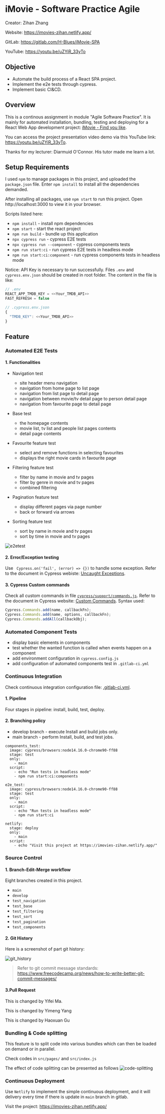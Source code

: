 # iMovie - Software Practice Agile

Creator: Zihan Zhang

Website: https://imovies-zihan.netlify.app/

GitLab: https://gitlab.com/H-Blues/iMovie-SPA

YouTube: https://youtu.be/uZYiR_33yTo

## Objective

- Automate the build process of a React SPA project.
- Implement the e2e tests through cypress.
- Implement basic CI&CD.

## Overview

This is a continous assignment in module "Agile Software Practice". It is mainly for automated installation, bundling, testing and deploying for a React Web App development project: [iMovie - Find you like](https://github.com/H-Blues/iMovie).

You can access the project presentation video demo via this YouTube link: https://youtu.be/uZYiR_33yTo.

Thanks for my lecturer: Diarmuid O'Connor. His tutor made me learn a lot.

## Setup Requirements

I used `npm` to manage packages in this project, and uploaded the `package.json` file. Enter `npm install` to install all the dependencies demanded.

After installing all packages, use `npm start` to run this project. Open http://localhost:3000 to view it in your browser.

Scripts listed here:

- `npm install` - install npm dependencies
- `npm start` - start the react project
- `npm run build` - bundle up this application
- `npx cypress run` - cypress E2E tests
- `npx cypress run --component` - cypress components tests
- `npm run start:ci` - run cypress E2E tests in headless mode
- `npm run start:ci:component` - run cypress components tests in headless mode

Notice: API Key is necessary to run successfully. Files `.env` and `cypress.env.json` should be created in root folder. The content in the file is like:

```js
// .env
REACT_APP_TMDB_KEY = <<Your_TMDB_API>>
FAST_REFRESH = false

// .cypress.env.json
{
  "TMDB_KEY": <<Your_TMDB_API>>
}
```

## Feature

### Automated E2E Tests

#### 1. Functionalities

- Navigation test
  - site header menu navigation
  - navigation from home page to list page
  - navigation from list page to detail page
  - navigation between movie/tv detail page to person detail page
  - navigation from favourite page to detail page
- Base test

  - the homepage contents
  - movie list, tv list and people list pages contents
  - detail page contents

- Favourite feature test

  - select and remove functions in selecting favourites
  - displays the right movie cards in favourite page

- Filtering feature test

  - filter by name in movie and tv pages
  - filter by genre in movie and tv pages
  - combined filtering

- Pagination feature test

  - display different pages via page number
  - back or forward via arrows

- Sorting feature test

  - sort by name in movie and tv pages
  - sort by time in movie and tv pages

![e2etest](https://github.com/H-Blues/iMovie-SPA/blob/main/screenshots/e2e-test.png?raw=true)

#### 2. Error/Exception testing

Use ` Cypress.on('fail', (error) => {})` to handle some exception. Refer to the document in Cypress webiste: [Uncaught Exceptions](https://docs.cypress.io/api/events/catalog-of-events#Examples).

#### 3. Cypress Custom commands

Check all custom commands in file [`cypress/support/commands.js`](https://github.com/H-Blues/iMovie-SPA/blob/main/cypress/support/commands.js). Refer to the document in Cypress website: [Custom Commands](https://docs.cypress.io/api/cypress-api/custom-commands#Syntax). Syntax used:

```js
Cypress.Commands.add(name, callbackFn);
Cypress.Commands.add(name, options, callbackFn);
Cypress.Commands.addAll(callbackObj);
```

### Automated Component Tests

- display basic elements in components
- test whether the wanted function is called when events happen on a component
- add environment configuration in `cypress.config.js`
- add configuration of automated components test in `.gitlab-ci.yml`

### Continuous Integration

Check continuous integration configuration file: [.gitlab-ci.yml](https://github.com/H-Blues/iMovie-SPA/blob/main/.gitlab-ci.yml).

#### 1. Pipeline

Four stages in pipeline: install, build, test, deploy.

#### 2. Branching policy

- develop branch - execute Install and build jobs only.
- main branch - perform Install, build, and test jobs.

```
components_test:
  image: cypress/browsers:node14.16.0-chrome90-ff88
  stage: test
  only:
    - main
  script:
    - echo "Run tests in headless mode"
    - npm run start:ci:components

e2e_test:
  image: cypress/browsers:node14.16.0-chrome90-ff88
  stage: test
  only:
    - main
  script:
    - echo "Run tests in headless mode"
    - npm run start:ci

netlify:
  stage: deploy
  only:
    - main
  script:
    - echo "Visit this project at https://imovies-zihan.netlify.app/"
```

### Source Control

#### 1. Branch-Edit-Merge workflow

Eight branches created in this project.

- `main`
- `develop`
- `test_navigation`
- `test_base`
- `test_filtering`
- `test_sort`
- `test_pagination`
- `test_components`

#### 2. Git History

Here is a screenshot of part git history:

![git_history](https://github.com/H-Blues/iMovie-SPA/blob/main/screenshots/git-history-example.png?raw=true)

> Refer to git commit message standards: https://www.freecodecamp.org/news/how-to-write-better-git-commit-messages/

#### 3.Pull Request

This is changed by Yifei Ma.

This is changed by Yimeng Yang

This is changed by Haoxuan Gu

### Bundling & Code splitting

This feature is to split code into various bundles which can then be loaded on demand or in parallel.

Check codes in `src/pages/` and `src/index.js`

The effect of code splitting can be presented as follows
![code-splitting](https://github.com/H-Blues/iMovie-SPA/blob/main/screenshots/code-splitting.png?raw=true)

### Continuous Deployment

Use `Netlify` to implement the simple continuous deployment, and it will delivery every time if there is update in `main` branch in gitlab.

Visit the project: https://imovies-zihan.netlify.app/
